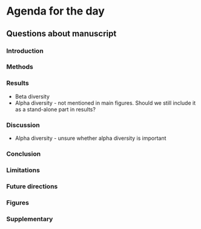 # Agenda for the day

## Questions about manuscript
### Introduction
### Methods
### Results
* Beta diversity
* Alpha diversity - not mentioned in main figures. Should we still include it as a stand-alone part in results?
### Discussion
  * Alpha diversity - unsure whether alpha diversity is important
### Conclusion
### Limitations
### Future directions
### Figures
### Supplementary

